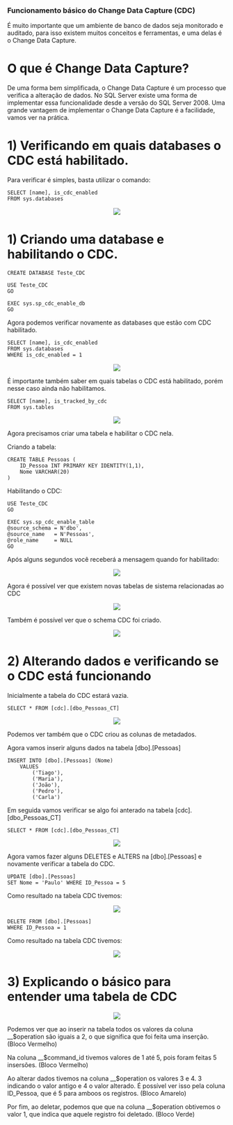 ### Funcionamento básico do Change Data Capture (CDC)

É muito importante que um ambiente de banco de dados seja monitorado e auditado, para isso existem muitos conceitos e ferramentas, e uma delas é o Change Data Capture.

# O que é Change Data Capture?

De uma forma bem simplificada, o Change Data Capture é um processo que verifica a alteração de dados. No SQL Server existe uma forma de implementar essa funcionalidade desde a versão do SQL Server 2008. Uma grande vantagem de implementar o Change Data Capture é a facilidade, vamos ver na prática.

# 1) Verificando em quais databases o CDC está habilitado.

Para verificar é simples, basta utilizar o comando:

```TSQL
SELECT [name], is_cdc_enabled 
FROM sys.databases
```

<p align="center">
<img src="https://user-images.githubusercontent.com/25832508/180337386-afe785d2-234b-49cb-bb0b-3d1f161cf540.png">
</p>

# 1) Criando uma database e habilitando o CDC.

```TSQL
CREATE DATABASE Teste_CDC
```

```TSQL
USE Teste_CDC 
GO
 
EXEC sys.sp_cdc_enable_db 
GO
```

Agora podemos verificar novamente as databases que estão com CDC habilitado.

```TSQL
SELECT [name], is_cdc_enabled 
FROM sys.databases
WHERE is_cdc_enabled = 1
```

<p align="center">
<img src="https://user-images.githubusercontent.com/25832508/180337999-141af854-9d02-4596-9dfc-55ed1a8971b9.png">
</p>

É importante também saber em quais tabelas o CDC está habilitado, porém nesse caso ainda não habilitamos.

```TSQL
SELECT [name], is_tracked_by_cdc
FROM sys.tables
```

<p align="center">
<img src="https://user-images.githubusercontent.com/25832508/180338294-cfc3fff2-e21e-4115-90ea-4c079e96eeb8.png">
</p>

Agora precisamos criar uma tabela e habilitar o CDC nela.

Criando a tabela:

```TSQL
CREATE TABLE Pessoas (
	ID_Pessoa INT PRIMARY KEY IDENTITY(1,1),
	Nome VARCHAR(20)
)
```

Habilitando o CDC:

```TSQL
USE Teste_CDC
GO 
 
EXEC sys.sp_cdc_enable_table 
@source_schema = N'dbo', 
@source_name   = N'Pessoas', 
@role_name     = NULL 
GO
```

Após alguns segundos você receberá a mensagem quando for habilitado:

<p align="center">
<img src="https://user-images.githubusercontent.com/25832508/180338747-817231c8-78c1-466c-ae3d-360292ab8865.png">
</p>

Agora é possível ver que existem novas tabelas de sistema relacionadas ao CDC

<p align="center">
<img src="https://user-images.githubusercontent.com/25832508/180339010-2d11592d-a77f-46ef-a15c-680415268873.png">
</p>

Também é possível ver que o schema CDC foi criado.

<p align="center">
<img src="https://user-images.githubusercontent.com/25832508/180339141-cc54064c-98da-4612-ad15-bebc10604fea.png">
</p>

# 2) Alterando dados e verificando se o CDC está funcionando

Inicialmente a tabela do CDC estará vazia.

```TSQL
SELECT * FROM [cdc].[dbo_Pessoas_CT]
```

<p align="center">
<img src="https://user-images.githubusercontent.com/25832508/180339516-641b1d25-adb1-48ef-aad6-758d2549a993.png">
</p>

Podemos ver também que o CDC criou as colunas de metadados.

Agora vamos inserir alguns dados na tabela [dbo].[Pessoas]

```TSQL
INSERT INTO [dbo].[Pessoas] (Nome)
	VALUES
		('Tiago'),
		('Maria'),
		('João'),
		('Pedro'),
		('Carla')
```

Em seguida vamos verificar se algo foi anterado na tabela [cdc].[dbo_Pessoas_CT]

```TSQL
SELECT * FROM [cdc].[dbo_Pessoas_CT]
```

<p align="center">
<img src="https://user-images.githubusercontent.com/25832508/180339837-ec2ff4ad-cac3-438f-b555-e12abb2086b9.png">
</p>

Agora vamos fazer alguns DELETES e ALTERS na [dbo].[Pessoas] e novamente verificar a tabela do CDC.

```TSQL
UPDATE [dbo].[Pessoas]
SET Nome = 'Paulo' WHERE ID_Pessoa = 5
```

Como resultado na tabela CDC tivemos: 

<p align="center">
<img src="https://user-images.githubusercontent.com/25832508/180340237-cb8eaa0b-28cf-4a21-a990-4dc5723cc87e.png">
</p>

```TSQL
DELETE FROM [dbo].[Pessoas]
WHERE ID_Pessoa = 1
```

Como resultado na tabela CDC tivemos: 

<p align="center">
<img src="https://user-images.githubusercontent.com/25832508/180340354-da1ea6a7-204e-45db-97b1-fc98838552cb.png">
</p>

# 3) Explicando o básico para entender uma tabela de CDC

<p align="center">
<img src="https://user-images.githubusercontent.com/25832508/180341310-4c2cb9e6-701b-45a6-8bec-513b86bbc25f.png">
</p>

Podemos ver que ao inserir na tabela todos os valores da coluna __$operation são iguais a 2, o que significa que foi feita uma inserção. (Bloco Vermelho)

Na coluna __$command_id tivemos valores de 1 até 5, pois foram feitas 5 insersões. (Bloco Vermelho)

Ao alterar dados tivemos na coluna __$operation os valores 3 e 4. 3 indicando o valor antigo e 4 o valor alterado. É possível ver isso pela coluna ID_Pessoa, que é 5 para amboos os registros. (Bloco Amarelo)

Por fim, ao deletar, podemos que que na coluna __$operation obtivemos o valor 1, que indica que aquele registro foi deletado. (Bloco Verde)
